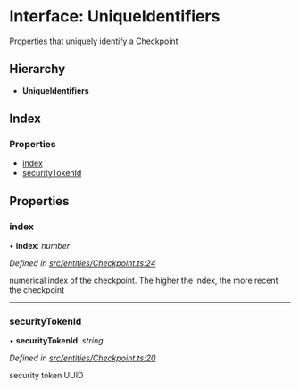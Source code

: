 # Interface: UniqueIdentifiers

Properties that uniquely identify a Checkpoint

## Hierarchy

* **UniqueIdentifiers**

## Index

### Properties

* [index](entities.uniqueidentifiers-3.md#index)
* [securityTokenId](entities.uniqueidentifiers-3.md#securitytokenid)

## Properties

###  index

• **index**: *number*

*Defined in [src/entities/Checkpoint.ts:24](https://github.com/PolymathNetwork/polymath-sdk/blob/ce52226/src/entities/Checkpoint.ts#L24)*

numerical index of the checkpoint. The higher the index, the more recent the checkpoint

___

###  securityTokenId

• **securityTokenId**: *string*

*Defined in [src/entities/Checkpoint.ts:20](https://github.com/PolymathNetwork/polymath-sdk/blob/ce52226/src/entities/Checkpoint.ts#L20)*

security token UUID
